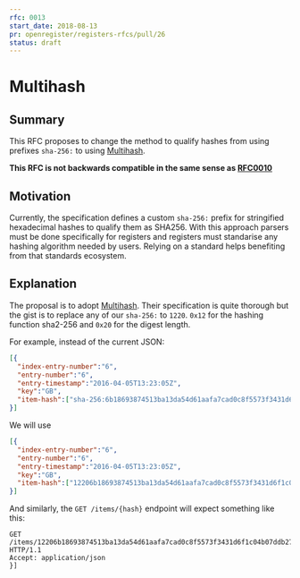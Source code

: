 ```yaml
---
rfc: 0013
start_date: 2018-08-13
pr: openregister/registers-rfcs/pull/26
status: draft
---
```


# Multihash

## Summary

This RFC proposes to change the method to qualify hashes from using prefixes
`sha-256:` to using [Multihash](https://multiformats.io/multihash/).

**This RFC is not backwards compatible in the same sense as
[RFC0010](https://github.com/openregister/registers-rfcs/pull/24)**

## Motivation

Currently, the specification defines a custom `sha-256:` prefix for
stringified hexadecimal hashes to qualify them as SHA256. With this approach
parsers must be done specifically for registers and registers must standarise
any hashing algorithm needed by users. Relying on a standard helps benefiting
from that standards ecosystem.

## Explanation

The proposal is to adopt [Multihash](https://multiformats.io/multihash/).
Their specification is quite thorough but the gist is to replace any of our
`sha-256:` to `1220`. `0x12` for the hashing function sha2-256 and `0x20` for
the digest length.

For example, instead of the current JSON:

```json
[{
  "index-entry-number":"6",
  "entry-number":"6",
  "entry-timestamp":"2016-04-05T13:23:05Z",
  "key":"GB",
  "item-hash":["sha-256:6b18693874513ba13da54d61aafa7cad0c8f5573f3431d6f1c04b07ddb27d6bb"]
}]
```

We will use

```json
[{
  "index-entry-number":"6",
  "entry-number":"6",
  "entry-timestamp":"2016-04-05T13:23:05Z",
  "key":"GB",
  "item-hash":["12206b18693874513ba13da54d61aafa7cad0c8f5573f3431d6f1c04b07ddb27d6bb"]
}]
```

And similarly, the `GET /items/{hash}` endpoint will expect something like
this:

```http
GET /items/12206b18693874513ba13da54d61aafa7cad0c8f5573f3431d6f1c04b07ddb27d6bb HTTP/1.1
Accept: application/json
}]
```
